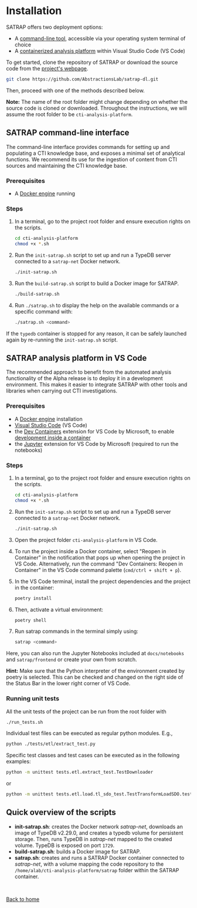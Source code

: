 # Installation
SATRAP offers two deployment options:

- A [command-line tool](#satrap-command-line-interface), accessible via your operating system terminal of choice
- A [containerized analysis platform](#satrap-analysis-platform-in-vs-code) within Visual Studio Code (VS Code)

To get started, clone the repository of SATRAP or download the source code from the [project's webpage](https://github.com/AbstractionsLab/satrap-dl).

```sh
git clone https://github.com/AbstractionsLab/satrap-dl.git
```

Then, proceed with one of the methods described below.

**Note:** The name of the root folder might change depending on whether the source code is cloned or downloaded. Throughout the instructions, we will assume the root folder to be `cti-analysis-platform`.

## SATRAP command-line interface
The command-line interface provides commands for setting up and populating a CTI knowledge base, and exposes a minimal set of analytical functions. We recommend its use for the ingestion of content from CTI sources and maintaining the CTI knowledge base.

### Prerequisites

* A [Docker engine](https://docs.docker.com/engine/) running

### Steps

1. In a terminal, go to the project root folder and ensure execution rights on the scripts.

    ```sh
    cd cti-analysis-platform
    chmod +x *.sh
    ```

1. Run the `init-satrap.sh` script to set up and run a TypeDB server connected to a `satrap-net` Docker network.

    ```sh
    ./init-satrap.sh
    ```

1. Run the `build-satrap.sh` script to build a Docker image for SATRAP.

    ```sh
    ./build-satrap.sh
    ```

1. Run `./satrap.sh` to display the help on the available commands or a specific command with:

    ```sh
    ./satrap.sh <command>
    ```

If the `typedb` container is stopped for any reason, it can be safely launched again by re-running the `init-satrap.sh` script.


## SATRAP analysis platform in VS Code
The recommended approach to benefit from the automated analysis functionality of the Alpha release is to deploy it in a development environment. This makes it easier to integrate SATRAP with other tools and libraries when carrying out CTI investigations.

### Prerequisites

* A [Docker engine](https://docs.docker.com/engine/) installation
* [Visual Studio Code](https://code.visualstudio.com/) (VS Code)
* the [Dev Containers](https://marketplace.visualstudio.com/items?itemName=ms-vscode-remote.remote-containers) extension for VS Code by Microsoft, to enable [development inside a container](https://code.visualstudio.com/docs/devcontainers/containers)
* the [Jupyter](https://marketplace.visualstudio.com/items?itemName=ms-toolsai.jupyter) extension for VS Code by Microsoft (required to run the notebooks)

### Steps


1. In a terminal, go to the project root folder and ensure execution rights on the scripts.

    ```sh
    cd cti-analysis-platform
    chmod +x *.sh
    ```

1. Run the `init-satrap.sh` script to set up and run a TypeDB server connected to a `satrap-net` Docker network.

    ```sh
    ./init-satrap.sh
    ```

1. Open the project folder `cti-analysis-platform` in VS Code.
1. To run the project inside a Docker container, select "Reopen in Container" in the notification that pops up when opening the project in VS Code. Alternatively, run the command "Dev Containers: Reopen in Container" in the VS Code command palette (`cmd/ctrl + shift + p`).
1. In the VS Code terminal, install the project dependencies and the project in the container:

    ```sh
    poetry install
    ```

1. Then, activate a virtual environment:
    
    ```sh
    poetry shell
    ```

1. Run satrap commands in the terminal simply using:
    
    ```sh
    satrap <command>
    ```

Here, you can also run the Jupyter Notebooks included at `docs/notebooks` and `satrap/frontend` or create your own from scratch.

**Hint:** Make sure that the Python interpreter of the environment created by poetry is selected. This can be checked and changed on the right side of the Status Bar in the lower right corner of VS Code.

### Running unit tests

All the unit tests of the project can be run from the root folder with

```sh
./run_tests.sh
```

Individual test files can be executed as regular python modules. E.g.,

```sh
python ./tests/etl/extract_test.py
```

Specific test classes and test cases can be executed as in the following examples:

```sh
python -m unittest tests.etl.extract_test.TestDownloader
```

or

```sh
python -m unittest tests.etl.load.tl_sdo_test.TestTransformLoadSDO.test_opinion_enum
```


## Quick overview of the scripts

- **init-satrap.sh**: creates the Docker network *satrap-net*, downloads an image of TypeDB v2.29.0, and creates a typedb volume for persistent storage. Then, runs TypeDB in *satrap-net* mapped to the created volume. TypeDB is exposed on port `1729`.
- **build-satrap.sh**: builds a Docker image for SATRAP.
- **satrap.sh**: creates and runs a SATRAP Docker container connected to *satrap-net*, with a volume mapping the code repository to the `/home/alab/cti-analysis-platform/satrap` folder within the SATRAP container.

<br/>

[Back to home](/docs/manual/index.md)